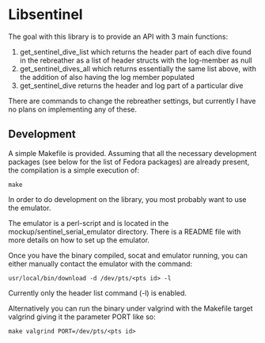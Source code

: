 # Libsentinel

The goal with this library is to provide an API with 3 main functions:

1. get_sentinel_dive_list which returns the header part of each dive found in the rebreather as a list of header structs with the log-member as null
2. get_sentinel_dives_all which returns essentially the same list above, with the addition of also having the log member populated
3. get_sentinel_dive returns the header and log part of a particular dive

There are commands to change the rebreather settings, but currently I have no plans on implementing any of these.

## Development

A simple Makefile is provided. Assuming that all the necessary development packages (see below for the list of Fedora packages) are already present, the compilation is a simple execution of:

```
make
```

In order to do development on the library, you most probably want to use the emulator.

The emulator is a perl-script and is located in the mockup/sentinel_serial_emulator directory. There is a README file with more details on how to set up the emulator.

Once you have the binary compiled, socat and emulator running, you can either manually contact the emulator with the command:

```
usr/local/bin/download -d /dev/pts/<pts id> -l
```

Currently only the header list command (-l) is enabled.

Alternatively you can run the binary under valgrind with the Makefile target valgrind giving it the parameter PORT like so:

```
make valgrind PORT=/dev/pts/<pts id>
```
